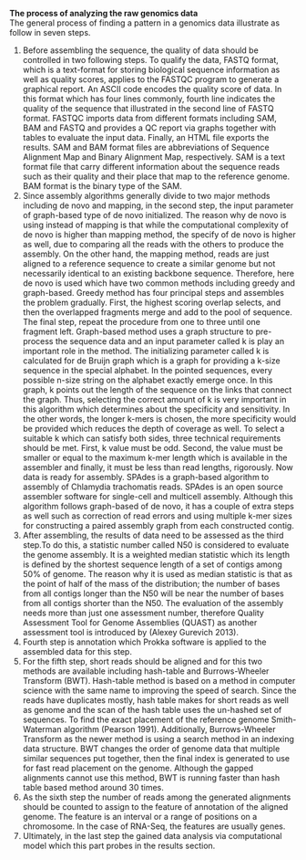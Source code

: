 **The process of analyzing the raw genomics data**\
The general process of finding a pattern in a genomics data illustrate as follow in seven steps.
1.  Before assembling the sequence, the quality of data should be controlled in two following steps. To qualify the data, FASTQ format, which is a text-format for storing biological sequence information as well as quality scores, applies to the FASTQC program to generate a graphical report. An ASCII code encodes the quality score of data. In this format which has four lines commonly, fourth line indicates the quality of the sequence that illustrated in the second line of FASTQ format. FASTQC imports data from different formats including SAM, BAM and FASTQ and provides a QC report via graphs together with tables to evaluate the input data. Finally, an HTML file exports the results.
SAM and BAM format files are abbreviations of Sequence Alignment Map and Binary Alignment Map, respectively. SAM is a text format file that carry different information about the sequence reads such as their quality and their place that map to the reference genome. BAM format is the binary type of the SAM.
2. Since assembly algorithms generally divide to two major methods including de novo and mapping, in the second step, the input parameter of graph-based type of de novo initialized. The reason why de novo is using instead of mapping is that while the computational complexity of de novo is higher than mapping method, the specify of de novo is higher as well, due to comparing all the reads with the others to produce the assembly. On the other hand, the mapping method, reads are just aligned to a reference sequence to create a similar genome but not necessarily identical to an existing backbone sequence.
Therefore, here de novo is used which have two common methods including greedy and graph-based. Greedy method has four principal steps and assembles the problem gradually. First, the highest scoring overlap selects, and then the overlapped fragments merge and add to the pool of sequence. The final step, repeat the procedure from one to three until one fragment left. Graph-based method uses a graph structure to pre-process the sequence data and an input parameter called k is play an important role in the method. The initializing parameter called k is calculated for de Bruijn graph which is a graph for providing a k-size sequence in the special alphabet. In the pointed sequences, every possible n-size string on the alphabet exactly emerge once. In this graph, k points out the length of the sequence on the links that connect the graph. Thus, selecting the correct amount of k is very important in this algorithm which determines about the specificity and sensitivity. In the other words, the longer k-mers is chosen, the more specificity would be provided which reduces the depth of coverage as well.
To select a suitable k which can satisfy both sides, three technical requirements should be met. First, k value must be odd. Second, the value must be smaller or equal to the maximum k-mer length which is available in the assembler and finally, it must be less than read lengths, rigorously. 
Now data is ready for assembly. SPAdes is a graph-based algorithm to assembly of Chlamydia trachomatis reads. SPAdes is an open source assembler software for single-cell and multicell assembly. Although this algorithm follows graph-based of de novo, it has a couple of extra steps as well such as correction of read errors and using multiple k-mer sizes for constructing a paired assembly graph from each constructed contig.
3. After assembling, the results of data need to be assessed as the third step.To do this, a statistic number called N50 is considered to evaluate the genome assembly. It is a weighted median statistic which its length is defined by the shortest sequence length of a set of contigs among 50% of genome. The reason why it is used as median statistic is that as the point of half of the mass of the distribution; the number of bases from all contigs longer than the N50 will be near the number of bases from all contigs shorter than the N50. The evaluation of the assembly needs more than just one assessment number, therefore Quality Assessment Tool for Genome Assemblies (QUAST) as another assessment tool is introduced by (Alexey Gurevich 2013).
4. Fourth step is annotation which Prokka software is applied to the assembled data for this step.
5. For the fifth step, short reads should be aligned and for this two methods are available including hash-table and Burrows-Wheeler Transform (BWT). Hash-table method is based on a method in computer science with the same name to improving the speed of search. Since the reads have duplicates mostly, hash table makes for short reads as well as genome and the scan of the hash table uses the un-hashed set of sequences. To find the exact placement of the reference genome Smith-Waterman algorithm (Pearson 1991).
Additionally, Burrows-Wheeler Transform as the newer method is using a search method in an indexing data structure. BWT changes the order of genome data that multiple similar sequences put together, then the final index is generated to use for fast read placement on the genome. Although the gapped alignments cannot use this method, BWT is running faster than hash table based method around 30 times.
6. As the sixth step the number of reads among the generated alignments should be counted to assign to the feature of annotation of the aligned genome. The feature is an interval or a range of positions on a chromosome. In the case of RNA-Seq, the features are usually genes.
7. Ultimately, in the last step the gained data analysis via computational model which this part probes in the results section.